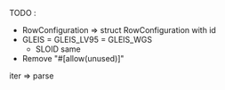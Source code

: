 TODO :

* RowConfiguration => struct RowConfiguration with id
* GLEIS = GLEIS_LV95 = GLEIS_WGS
    * SLOID same
* Remove "#[allow(unused)]"

iter => parse
